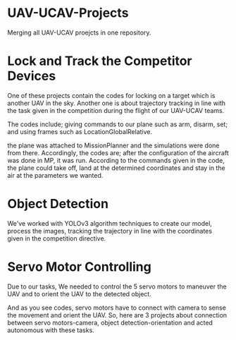 # UAV-UCAV-Projects
Merging all UAV-UCAV proejcts in one repository.

# Lock and Track the Competitor Devices
One of these projects contain the codes for locking on a target which is another UAV in the sky. 
Another one is about trajectory tracking in line with the task given in the competition during the flight of our UAV-UCAV teams. 

The codes include; giving commands to our plane such as arm, disarm, set; and using frames such as LocationGlobalRelative. 

the plane was attached to MissionPlanner and the simulations were done from there. 
Accordingly, the codes are; after the configuration of the aircraft was done in MP, it was run.
According to the commands given in the code, the plane could take off,
land at the determined coordinates and stay in the air at the parameters we wanted.

# Object Detection
We've worked with YOLOv3 algorithm techniques to create our model, process the images, 
tracking the trajectory in line with the coordinates given in the competition directive. 

# Servo Motor Controlling
Due to our tasks, We needed to control 
the 5 servo motors to maneuver the UAV and to orient the UAV to the detected object. 

And as you see codes, servo motors have to connect with camera to sense the movement and orient the UAV. 
So, here are 3 projects about connection between servo motors-camera, object detection-orientation and acted autonomous with these tasks. 
